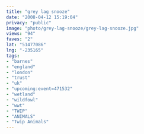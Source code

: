 ```yaml
---
title: "grey lag snooze"
date: "2008-04-12 15:19:04"
privacy: "public"
image: "photo/grey-lag-snooze/grey-lag-snooze.jpg"
views: "94"
faves: "2"
lat: "51477086"
lng: "-235165"
tags:
- "barnes"
- "england"
- "london"
- "trust"
- "uk"
- "upcoming:event=471532"
- "wetland"
- "wildfowl"
- "wwt"
- "TWIP"
- "ANIMALS"
- "Twip Animals"
---
```


